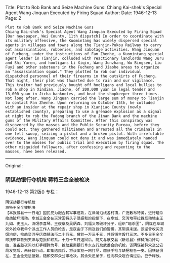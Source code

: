 Title: Plot to Rob Bank and Seize Machine Guns: Chiang Kai-shek's Special Agent Wang Jinquan Executed by Firing Squad
Author:
Date: 1946-12-13
Page: 2

    Plot to Rob Bank and Seize Machine Guns
    Chiang Kai-shek's Special Agent Wang Jinquan Executed by Firing Squad
    [Our newspaper, Wei County, 11th dispatch] In order to coordinate with its military offensive, the Kuomintang has widely dispersed special agents in villages and towns along the Tianjin-Pukou Railway to carry out assassinations, robberies, and sabotage activities. Wang Jinquan of Fucheng, under the instructions of Fan Zhenhe, a Kuomintang special agent leader in Tianjin, colluded with reactionary landlords Wang Juru and Shi Yuren, and hooligans Li Xiqin, Wang Junzhang, Wu Bingsen, Liu Fuyi and other saboteurs in the Fucheng and Jiaohe areas to organize an "assassination squad." They plotted to rob our individual dispatched personnel of their firearms in the outskirts of Fucheng. That night, their plot was thwarted due to rain and our vigilance. This traitor had previously bought off hooligans and local bullies to rob a shop in Xindian, Jiaohe, of 200,000 yuan in legal tender and 13,000 yuan in Jicha banknotes, and beat the shopkeeper three times. Not long after, Wang Jinquan carried the large sum of money to Tianjin to contact Fan Zhenhe. Upon returning on October 15th, he colluded with an insider at the repair shop in Xianjiao County (newly established county), preparing to use a grenade explosion as a signal at night to rob the Fudong branch of the Jinan Bank and the machine guns of the Military Affairs Committee. After this conspiracy was discovered by the masses and the Public Security Bureau, before they could act, they gathered militiamen and arrested all the criminals in one fell swoop, seizing a pistol and a broken pistol. With irrefutable evidence, Wang Jinquan could not deny it and was immediately handed over to the masses for public trial and execution by firing squad. The other misguided followers, after confessing and repenting to the masses, have been released.



<hr /> 

Original: 


### 阴谋劫银行夺机枪  蒋特王金全被枪决

1946-12-13
第2版()
专栏：

    阴谋劫银行夺机枪
    蒋特王金全被枪决
    【本报威县十一日电】国民党为配合其军事进攻，在津浦沿线各村镇，广泛散布特务，进行暗杀抢劫破坏活动。阜城王金全在天津国特头子范振和的指使下，在阜城、交河地带拉拢反动地主王九如、史玉人、流氓李喜琴、王俊章及吴炳森、刘福义等破坏分子，组织“暗杀团”，阴谋在阜城郊外抢夺我单个派出工作人员的枪支，是夜由于下雨及我们的警惕，其阴谋未逞。该逆曾收买流氓地痞，抢劫交河辛店商铺法币二十万元，冀钞一万三千元，并将铺主殴打三次。不多日王金全即携带巨款到天津与范振和联系。十月十五日返回后，随又与献交县（新设县）修械所内奸勾结，准备趁夜间以打手榴弹为号，抢劫冀南银行阜东支行及武委会的机枪。该阴谋被群众及公安局发觉后，未待其行动，即集结民兵，将该案犯一网打尽，缴获手枪与缺把枪各一支。因铁证俱在，王金全无法抵赖，随即交群众公审枪决，其余失足弟子，经向群众坦白悔过后，已予释放。

